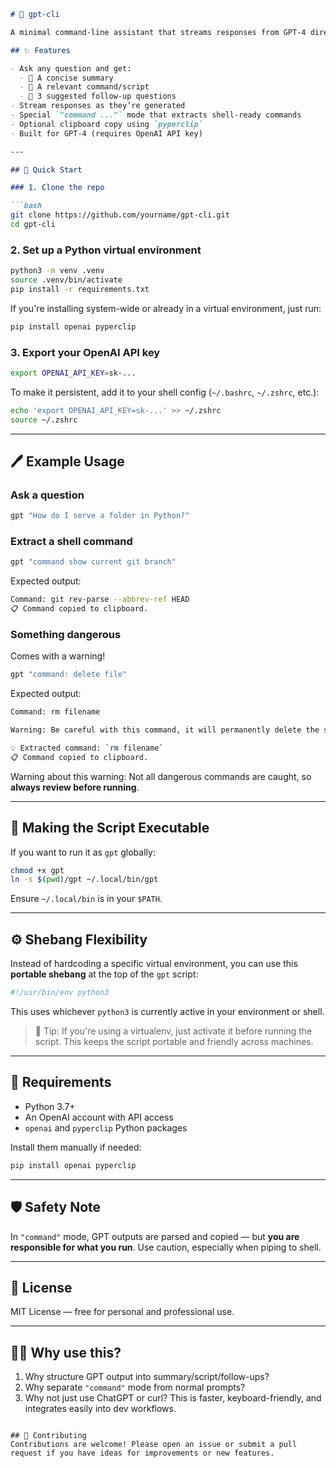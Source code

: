 ```markdown
# 🧠 gpt-cli

A minimal command-line assistant that streams responses from GPT-4 directly into your terminal — in plain text, in three structured parts, or as a runnable shell command.

## ✨ Features

- Ask any question and get:
  - 🔹 A concise summary
  - 📜 A relevant command/script
  - 🧠 3 suggested follow-up questions
- Stream responses as they’re generated
- Special `"command ..."` mode that extracts shell-ready commands
- Optional clipboard copy using `pyperclip`
- Built for GPT-4 (requires OpenAI API key)

---

## 🚀 Quick Start

### 1. Clone the repo

```bash
git clone https://github.com/yourname/gpt-cli.git
cd gpt-cli
```

### 2. Set up a Python virtual environment

```bash
python3 -m venv .venv
source .venv/bin/activate
pip install -r requirements.txt
```

If you're installing system-wide or already in a virtual environment, just run:

```bash
pip install openai pyperclip
```

### 3. Export your OpenAI API key

```bash
export OPENAI_API_KEY=sk-...
```

To make it persistent, add it to your shell config (`~/.bashrc`, `~/.zshrc`, etc.):

```bash
echo 'export OPENAI_API_KEY=sk-...' >> ~/.zshrc
source ~/.zshrc
```

---

## 🖊️ Example Usage

### Ask a question

```bash
gpt "How do I serve a folder in Python?"
```

### Extract a shell command

```bash
gpt "command show current git branch"
```

Expected output:

```bash
Command: git rev-parse --abbrev-ref HEAD
📋 Command copied to clipboard.
```

### Something dangerous

Comes with a warning!

```bash
gpt "command: delete file"
```

Expected output:

```bash
Command: rm filename

Warning: Be careful with this command, it will permanently delete the specified file.

💡 Extracted command: `rm filename`
📋 Command copied to clipboard.
```

Warning about this warning: Not all dangerous commands are caught,
so **always review before running**.

---

## 📂 Making the Script Executable

If you want to run it as `gpt` globally:

```bash
chmod +x gpt
ln -s $(pwd)/gpt ~/.local/bin/gpt
```

Ensure `~/.local/bin` is in your `$PATH`.

---

## ⚙️ Shebang Flexibility

Instead of hardcoding a specific virtual environment, you can use this **portable shebang** at the top of the `gpt` script:

```python
#!/usr/bin/env python3
```

This uses whichever `python3` is currently active in your environment or shell.

> 🧠 Tip: If you're using a virtualenv, just activate it before running the script. This keeps the script portable and friendly across machines.

---

## 🧩 Requirements

- Python 3.7+
- An OpenAI account with API access
- `openai` and `pyperclip` Python packages

Install them manually if needed:

```bash
pip install openai pyperclip
```

---

## 🛡️ Safety Note

In `"command"` mode, GPT outputs are parsed and copied — but **you are responsible for what you run**. Use caution, especially when piping to shell.

---

## 📘 License

MIT License — free for personal and professional use.

---

## 🙋‍♂️ Why use this?

1. Why structure GPT output into summary/script/follow-ups?
2. Why separate `"command"` mode from normal prompts?
3. Why not just use ChatGPT or curl? This is faster, keyboard-friendly, and integrates easily into dev workflows.

```

## 🙌 Contributing
Contributions are welcome! Please open an issue or submit a pull request if you have ideas for improvements or new features.

